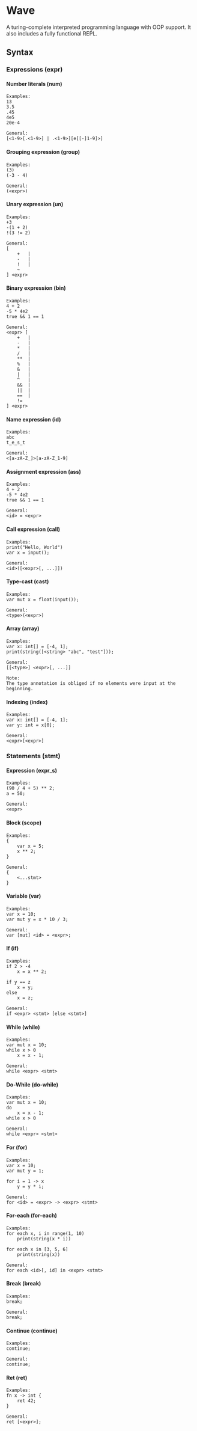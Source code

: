 # Wave

A turing-complete interpreted programming language with OOP support.
It also includes a fully functional REPL.

## Syntax
### Expressions (expr)
#### Number literals (num)
```
Examples:
13
3.5
.45
4e5
20e-4

General:
[<1-9>[.<1-9>] | .<1-9>][e[[-]1-9]>]
```

#### Grouping expression (group)
```
Examples:
(3)
(-3 - 4)

General:
(<expr>)
```

#### Unary expression (un)
```
Examples:
+3
-(1 + 2)
!(3 != 2)

General:
[
	+	|
	-	|
	!	|
	~
] <expr>
```

#### Binary expression (bin)
```
Examples:
4 + 2
-5 * 4e2
true && 1 == 1

General:
<expr> [
	+	|
	-	|
	*	|
	/	|
	**	|
	%	|
	&	|
	|	|
	^	|
	&&	|
	||	|
	==	|
	!=
] <expr>
```

#### Name expression (id)
```
Examples:
abc
t_e_s_t

General:
<[a-zA-Z_]>[a-zA-Z_1-9]
```

#### Assignment expression (ass)
```
Examples:
4 + 2
-5 * 4e2
true && 1 == 1

General:
<id> = <expr>
```

#### Call expression (call)
```
Examples:
print("Hello, World")
var x = input();

General:
<id>([<expr>[, ...]])
```

#### Type-cast (cast)
```
Examples:
var mut x = float(input());

General:
<type>(<expr>)
```

#### Array (array)
```
Examples:
var x: int[] = [-4, 1];
print(string([<string> "abc", "test"]));

General:
[[<type>] <expr>[, ...]]

Note:
The type annotation is obliged if no elements were input at the beginning.
```

#### Indexing (index)
```
Examples:
var x: int[] = [-4, 1];
var y: int = x[0];

General:
<expr>[<expr>]
```

### Statements (stmt)
#### Expression (expr_s)
```
Examples:
(90 / 4 + 5) ** 2;
a = 50;

General:
<expr>
```

#### Block (scope)
```
Examples:
{
	var x = 5;
	x ** 2;
}

General:
{
	<...stmt>
}
```

#### Variable (var)
```
Examples:
var x = 10;
var mut y = x * 10 / 3;

General:
var [mut] <id> = <expr>;
```

#### If (if)
```
Examples:
if 2 > -4
	x = x ** 2;

if y == z
	x = y;
else
	x = z;

General:
if <expr> <stmt> [else <stmt>]
```

#### While (while)
```
Examples:
var mut x = 10;
while x > 0
	x = x - 1;

General:
while <expr> <stmt>
```

#### Do-While (do-while)
```
Examples:
var mut x = 10;
do
	x = x - 1;
while x > 0

General:
while <expr> <stmt>
```

#### For (for)
```
Examples:
var x = 10;
var mut y = 1;

for i = 1 -> x
	y = y * i;

General:
for <id> = <expr> -> <expr> <stmt>
```

#### For-each (for-each)
```
Examples:
for each x, i in range(1, 10)
	print(string(x * i))
	
for each x in [3, 5, 6]
	print(string(x))

General:
for each <id>[, id] in <expr> <stmt>
```

#### Break (break)
```
Examples:
break;

General:
break;
```

#### Continue (continue)
```
Examples:
continue;

General:
continue;
```

#### Ret (ret)
```
Examples:
fn x -> int {
	ret 42;
}

General:
ret [<expr>];
```